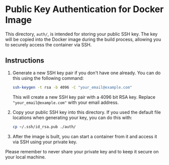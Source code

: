 # Public Key Authentication for Docker Image

This directory, `auth/`, is intended for storing your public SSH key. The key will be copied into the Docker image during the build process, allowing you to securely access the container via SSH.

## Instructions

1. Generate a new SSH key pair if you don't have one already. You can do this using the following command:

    ```bash
    ssh-keygen -t rsa -b 4096 -C "your_email@example.com"
    ```

    This will create a new SSH key pair with a 4096 bit RSA key. Replace `"your_email@example.com"` with your email address.

2. Copy your public SSH key into this directory. If you used the default file locations when generating your key, you can do this with:

    ```bash
    cp ~/.ssh/id_rsa.pub ./auth/
    ```

3. After the image is built, you can start a container from it and access it via SSH using your private key.

Please remember to never share your private key and to keep it secure on your local machine.

